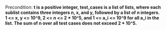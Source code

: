 Precondition: **t is a positive integer, test_cases is a list of lists, where each sublist contains three integers n, x, and y, followed by a list of n integers. 1 <= x, y <= 10^9, 2 <= n <= 2 * 10^5, and 1 <= a_i <= 10^9 for all a_i in the list. The sum of n over all test cases does not exceed 2 * 10^5.**